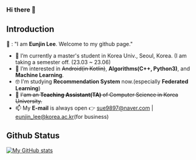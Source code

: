 ### Hi there 👋

## Introduction 
👩 : "I am **Eunjin Lee**. Welcome to my github page."

- 🔭 I’m currently a master's student in Korea Univ., Seoul, Korea. (I am taking a semester off. (23.03 ~ 23.06)
- 🌱 I’m interested in ~~Android(in Kotlin)~~, **Algorithms(C++, Python3)**, and **Machine Learning**.
- 🤓 I'm studying **Recommendation System** now.(especially **Federated Learning**)
- 💼 ~~I'am an **Teaching Assistant(TA)** of Computer Science in Korea University.~~
- 📫 My **E-mail** is always open 👉 sue9897@naver.com | eunjin_lee@korea.ac.kr(for business)

## Github Status
[![My GitHub stats](https://github-readme-stats.vercel.app/api?username=witheunjin)](https://github.com/anuraghazra/github-readme-stats)
